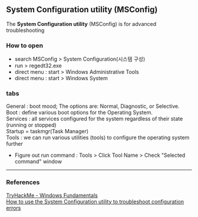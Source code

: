 ## System Configuration utility (MSConfig)

The **System Configuration utility** (MSConfig) is for advanced troubleshooting


### How to open

* search MSConfig > System Configuration(시스템 구성)
* run > regedt32.exe
* direct menu : start > Windows Administrative Tools
* direct menu : start > Windows System



### tabs
General : boot mood; The options are: Normal, Diagnostic, or Selective.  
Boot : define various boot options for the Operating System.  
Services : all services configured for the system regardless of their state (running or stopped)  
Startup = taskmgr(Task Manager)  
Tools : we can run various utilities (tools) to configure the operating system further  
* Figure out run command : Tools > Click Tool Name > Check "Selected command" window


---
### References
[TryHackMe - Windows Fundamentals](https://tryhackme.com/module/windows-fundamentals)  
[How to use the System Configuration utility to troubleshoot configuration errors](https://docs.microsoft.com/en-us/troubleshoot/windows-client/performance/system-configuration-utility-troubleshoot-configuration-errors)